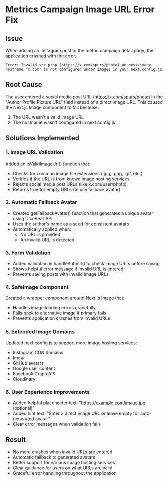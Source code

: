 # Metrics Campaign Image URL Error Fix

## Issue
When adding an Instagram post to the metric campaign detail page, the application crashed with the error:
```
Error: Invalid src prop (https://x.com/spurs/photo) on next/image, hostname "x.com" is not configured under images in your next.config.js
```

## Root Cause
The user entered a social media post URL (https://x.com/spurs/photo) in the "Author Profile Picture URL" field instead of a direct image URL. This caused the Next.js Image component to fail because:
1. The URL wasn't a valid image URL
2. The hostname wasn't configured in next.config.js

## Solutions Implemented

### 1. Image URL Validation
Added an isValidImageUrl() function that:
- Checks for common image file extensions (.jpg, .png, .gif, etc.)
- Verifies if the URL is from known image hosting services
- Rejects social media post URLs (like x.com/user/photo)
- Returns true for empty URLs (to use fallback avatar)

### 2. Automatic Fallback Avatar
- Created getFallbackAvatar() function that generates a unique avatar using DiceBear API
- Uses the author's name as a seed for consistent avatars
- Automatically applied when:
  - No URL is provided
  - An invalid URL is detected

### 3. Form Validation
- Added validation in handleSubmit() to check image URLs before saving
- Shows helpful error message if invalid URL is entered
- Prevents saving posts with invalid image URLs

### 4. SafeImage Component
Created a wrapper component around Next.js Image that:
- Handles image loading errors gracefully
- Falls back to alternative image if primary fails
- Prevents application crashes from invalid URLs

### 5. Extended Image Domains
Updated next.config.js to support more image hosting services:
- Instagram CDN domains
- Imgur
- GitHub avatars
- Google user content
- Facebook Graph API
- Cloudinary

### 6. User Experience Improvements
- Added helpful placeholder text: "https://example.com/image.jpg (optional)"
- Added hint text: "Enter a direct image URL or leave empty for auto-generated avatar"
- Clear error messages when validation fails

## Result
- No more crashes when invalid URLs are entered
- Automatic fallback to generated avatars
- Better support for various image hosting services
- Clear guidance for users on what URLs are valid
- Graceful error handling throughout the application
